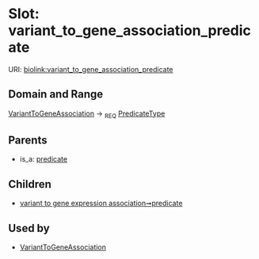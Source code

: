 
# Slot: variant_to_gene_association_predicate




URI: [biolink:variant_to_gene_association_predicate](https://w3id.org/biolink/vocab/variant_to_gene_association_predicate)


## Domain and Range

[VariantToGeneAssociation](VariantToGeneAssociation.md) &#8594;  <sub>REQ</sub> [PredicateType](types/PredicateType.md)

## Parents

 *  is_a: [predicate](predicate.md)

## Children

 *  [variant to gene expression association➞predicate](variant_to_gene_expression_association_predicate.md)

## Used by

 * [VariantToGeneAssociation](VariantToGeneAssociation.md)
